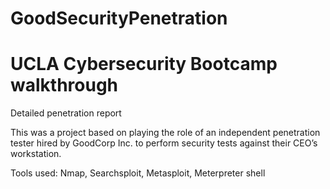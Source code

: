 # GoodSecurityPenetration
# UCLA Cybersecurity Bootcamp walkthrough

Detailed penetration report

This was a project based on playing the role of an independent penetration tester hired by GoodCorp Inc. to perform security tests against their CEO’s workstation.

Tools used: Nmap, Searchsploit, Metasploit, Meterpreter shell
